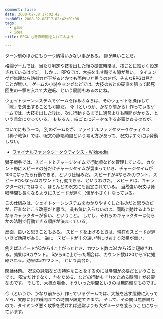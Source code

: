 ```yaml
---
comment: false
date: 2008-02-08 17:02:42
iso8601: 2008-02-08T17:02:42+09:00
tags:
  - game
  - idea
title: RPGにも硬直時間を入れてみよう

---
```


ターン制のほかにもう一つ納得いかない事がある。
隙が無いことだ。

格闘ゲームでは、当たり判定や技を出した後の硬直時間は、技ごとに細かく設定されているはずだ。
しかし、RPGでは、大技を出す時でも隙が無い。
タイミングが無理なら防御力が下がるとかでも面白いと思うのだが、そんなRPGは見たことが無い。
ゲームの小説やマンガなどでは、大技のあとの硬直を狙って起死回生の一撃を入れて大逆転、という展開もあるのにね。

ウェイトターンシステムでゲームを作るのならば、そのウェイトを操作して「隙」を演出することも可能だ。
今（というか、かなり前から）作っているゲームでは、大技を出した後は、次に行動するまでに通常よりも時間がかかる、という具合になっている。
もちろん、技ごとにデータを作る必要はあるのだが。

ついでにもう一つ。
別のゲームだが、ファイナルファンタジータクティクス（獅子戦争）では、呪文の詠唱時間という考え方があって、呪文はすぐには発動しない。

- <a href="http://ja.wikipedia.org/wiki/%E3%83%95%E3%82%A1%E3%82%A4%E3%83%8A%E3%83%AB%E3%83%95%E3%82%A1%E3%83%B3%E3%82%BF%E3%82%B8%E3%83%BC%E3%82%BF%E3%82%AF%E3%83%86%E3%82%A3%E3%82%AF%E3%82%B9">ファイナルファンタジータクティクス - Wikipedia</a>

獅子戦争では、スピードとチャージタイムで行動順などを管理している。
カウント毎にスピードの分だけチャージタイムが溜まっていき、チャージタイムが100になったら行動できる、という仕組みだ。
スピードが4なら25カウント、スピードが5なら20カウントで行動できる、というわけだ。
スピードは、キャラクターだけではなく、ほとんどの呪文にも設定されている。
当然強い呪文は詠唱時間も長くなるようにスピードが遅く（値が小さく）なっている。

この仕組みは、ウェイトターンシステムをわかりやすくしたものだと思うのだが、正直なところ改悪だと思う。
最も気に入らないのは、同時に動けるようになるキャラクターが多い、ということ。
しかし、それらのキャラクターは何らかの法則で行動できる順序が決まっている。

反面、良いと思うこともある。
スピードを上げるときは、現在のスピードが遅いほど効果がある。
逆に、スピードが十分速い時にはあまり効果が無い。

例えばスピードが3から4に上がったとき、カウント数は34から25に短縮される。効果は9カウント。
5から6に上がった場合は、カウント数は20から17に短縮される。効果は3カウント。
という具合だ。

閑話休題。
呪文の詠唱などの特殊なことをするのには時間が必要だということです。
呪文だけでなく、力をためる、などの行動も「力をためる時間」が必要なのです。
そして、大概の場合、そういった瞬間というのは無防備なものです。

今（というか、かなり前から）作っているゲームでは、大技を出す態勢に入ってから、実際に出す瞬間までの時間が設定できます。
そして、その間は無防備なので、タイミング悪く攻撃を受ければ通常よりも大ダメージを食らうことになっています。
